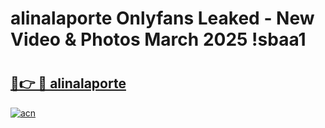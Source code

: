 # alinalaporte Onlyfans Leaked - New Video & Photos March 2025 !sbaa1

# <h2><a href="https://ebifmb.iuczelnia.edu.pl?title=alinalaporte&ref=sbaa1">🔗👉 🔴 alinalaporte</a></h2>

[![acn](https://github.com/user-attachments/assets/0f9c940e-d8b0-45ae-aac7-cd30a18b3e1c)](https://ebifmb.iuczelnia.edu.pl?title=alinalaporte&ref=sbaa1)

